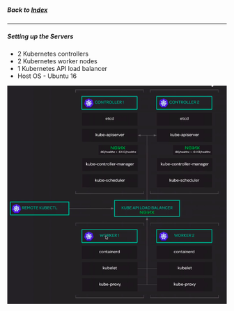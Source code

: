 
##### Back to [Index](README.md)

---

##### Setting up the Servers

- 2 Kubernetes controllers
- 2 Kubernetes worker nodes
- 1 Kubernetes API load balancer 
- Host OS - Ubuntu 16

![kubernetes_cluster_arch](static/setting_up_the_servers/kubernetes_cluster_arch.png)


